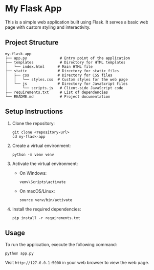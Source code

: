 # My Flask App

This is a simple web application built using Flask. It serves a basic web page with custom styling and interactivity.

## Project Structure

```
my-flask-app
├── app.py               # Entry point of the application
├── templates            # Directory for HTML templates
│   └── index.html      # Main HTML file
├── static              # Directory for static files
│   ├── css             # Directory for CSS files
│   │   └── styles.css  # Custom styles for the web page
│   └── js              # Directory for JavaScript files
│       └── scripts.js   # Client-side JavaScript code
├── requirements.txt     # List of dependencies
└── README.md            # Project documentation
```

## Setup Instructions

1. Clone the repository:
   ```
   git clone <repository-url>
   cd my-flask-app
   ```

2. Create a virtual environment:
   ```
   python -m venv venv
   ```

3. Activate the virtual environment:
   - On Windows:
     ```
     venv\Scripts\activate
     ```
   - On macOS/Linux:
     ```
     source venv/bin/activate
     ```

4. Install the required dependencies:
   ```
   pip install -r requirements.txt
   ```

## Usage

To run the application, execute the following command:
```
python app.py
```

Visit `http://127.0.0.1:5000` in your web browser to view the web page.